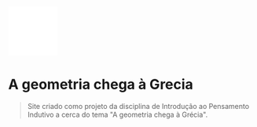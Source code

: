 <img src="https://github.com/adriellyb/geometria-chega-a-grecia/blob/main/assets/img/tabler_geometry.png" alt="logotipo_do_site" width="100px"/>

# A geometria chega à Grecia
> Site criado como projeto da disciplina de Introdução ao Pensamento Indutivo a cerca do tema "A geometria chega à Grécia".

<!-- ## Lincença

- Template Name: Restaurantly
- Template URL: https://bootstrapmade.com/restaurantly-restaurant-template/
- Author: BootstrapMade.com
- License: https://bootstrapmade.com/license/
 -->

